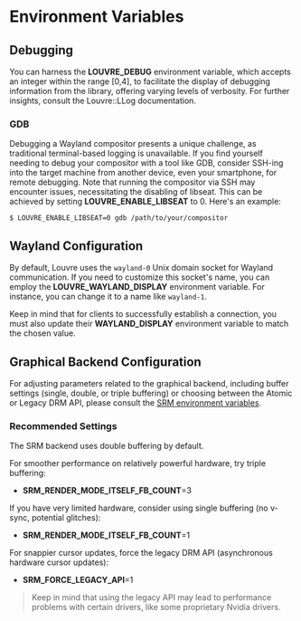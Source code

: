 # Environment Variables

## Debugging

You can harness the **LOUVRE_DEBUG** environment variable, which accepts an integer within the range [0,4], to facilitate the display of debugging information from the library, offering varying levels of verbosity. For further insights, consult the Louvre::LLog documentation.

### GDB

Debugging a Wayland compositor presents a unique challenge, as traditional terminal-based logging is unavailable. If you find yourself needing to debug your compositor with a tool like GDB, consider SSH-ing into the target machine from another device, even your smartphone, for remote debugging. Note that running the compositor via SSH may encounter issues, necessitating the disabling of libseat. This can be achieved by setting **LOUVRE_ENABLE_LIBSEAT** to 0. Here's an example:

```
$ LOUVRE_ENABLE_LIBSEAT=0 gdb /path/to/your/compositor
```

## Wayland Configuration

By default, Louvre uses the `wayland-0` Unix domain socket for Wayland communication. If you need to customize this socket's name, you can employ the **LOUVRE_WAYLAND_DISPLAY** environment variable. For instance, you can change it to a name like `wayland-1`.

Keep in mind that for clients to successfully establish a connection, you must also update their **WAYLAND_DISPLAY** environment variable to match the chosen value.


## Graphical Backend Configuration

For adjusting parameters related to the graphical backend, including buffer settings (single, double, or triple buffering) or choosing between the Atomic or Legacy DRM API, please consult the [SRM environment variables](https://cuarzosoftware.github.io/SRM/md_md__envs.html).

### Recommended Settings

The SRM backend uses double buffering by default.

For smoother performance on relatively powerful hardware, try triple buffering:

  - **SRM_RENDER_MODE_ITSELF_FB_COUNT**=3

If you have very limited hardware, consider using single buffering (no v-sync, potential glitches):

  - **SRM_RENDER_MODE_ITSELF_FB_COUNT**=1

For snappier cursor updates, force the legacy DRM API (asynchronous hardware cursor updates):

  - **SRM_FORCE_LEGACY_API**=1

> Keep in mind that using the legacy API may lead to performance problems with certain drivers, like some proprietary Nvidia drivers.



